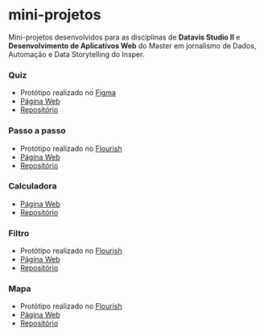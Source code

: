 # mini-projetos

Mini-projetos desenvolvidos para as disciplinas de **Datavis Studio II** e **Desenvolvimento de Aplicativos Web** do Master em jornalismo de Dados, Automação e Data Storytelling do Insper.


### Quiz
* Protótipo realizado no [Figma](https://www.figma.com/proto/V7br9pdRCxaAF93NM7LAU5/datavizII?page-id=0%3A1&node-id=23%3A1869&scaling=scale-down)
* [Página Web](https://biamuniz.github.io/mini-projetos/quiz/)
* [Repositório](https://github.com/biamuniz/mini-projetos/tree/main/quiz)


### Passo a passo
* Protótipo realizado no [Flourish](https://public.flourish.studio/story/1556850/)
* [Página Web](https://biamuniz.github.io/mini-projetos/passo-a-passo/)
* [Repositório](https://github.com/biamuniz/mini-projetos/tree/main/passo-a-passo)


### Calculadora
* [Página Web](https://biamuniz.github.io/mini-projetos/calculadora/)
* [Repositório](https://github.com/biamuniz/mini-projetos/calculadora)

### Filtro
* Protótipo realizado no [Flourish](https://public.flourish.studio/visualisation/10396175/)
* [Página Web](https://biamuniz.github.io/mini-projetos/filtro/)
* [Repositório](https://github.com/biamuniz/mini-projetos/tree/main/filtro)

### Mapa
* Protótipo realizado no [Flourish](https://public.flourish.studio/visualisation/10532734/)
* [Página Web](https://biamuniz.github.io/mini-projetos/mapa/)
* [Repositório](https://github.com/biamuniz/mini-projetos/tree/main/mapa)
